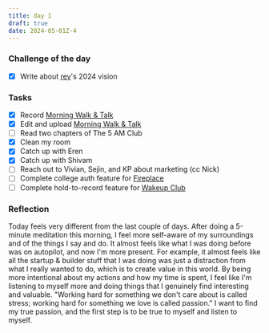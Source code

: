```yaml
---
title: day 1
draft: true
date: 2024-05-01Z-4
---
```


### Challenge of the day

- [x] Write about [rev](https://rev.school)'s 2024 vision

### Tasks

- [x] Record [Morning Walk & Talk](https://www.youtube.com/playlist?list=PLV4wvVQg3Ij9KLKERa1giDFAV5UQ4e9yg)
- [x] Edit and upload [Morning Walk & Talk](https://www.youtube.com/playlist?list=PLV4wvVQg3Ij9KLKERa1giDFAV5UQ4e9yg)
- [ ] Read two chapters of The 5 AM Club
- [x] Clean my room
- [x] Catch up with Eren
- [x] Catch up with Shivam
- [ ] Reach out to Vivian, Sejin, and KP about marketing (cc Nick)
- [ ] Complete college auth feature for [Fireplace](https://makefireplace.com)
- [ ] Complete hold-to-record feature for [Wakeup Club](https://wakeupclubapp.com)

### Reflection

Today feels very different from the last couple of days. After doing a 5-minute meditation this morning, I feel more self-aware of my surroundings and of the things I say and do. It almost feels like what I was doing before was on autopilot, and now I'm more present. For example, it almost feels like all the startup & builder stuff that I was doing was just a distraction from what I really wanted to do, which is to create value in this world. By being more intentional about my actions and how my time is spent, I feel like I'm listening to myself more and doing things that I genuinely find interesting and valuable. "Working hard for something we don't care about is called stress; working hard for something we love is called passion." I want to find my true passion, and the first step is to be true to myself and listen to myself.
